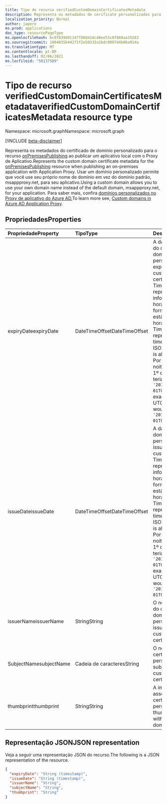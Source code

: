 ```yaml
---
title: Tipo de recurso verifiedCustomDomainCertificatesMetadata
description: Representa os metadados de cerificate personalizados para um aplicativo local publicado por meio do Proxy de Aplicativo.
localization_priority: Normal
author: japere
ms.prod: applications
doc_type: resourcePageType
ms.openlocfilehash: bc0f839d91147f80d41dc48ee53c0f888aa35283
ms.sourcegitcommit: 1004835b44271f2e50332a1bdc9097d4b06a914a
ms.translationtype: MT
ms.contentlocale: pt-BR
ms.lasthandoff: 02/06/2021
ms.locfileid: "50137589"
---
```

# <a name="verifiedcustomdomaincertificatesmetadata-resource-type"></a><span data-ttu-id="9be2c-103">Tipo de recurso verifiedCustomDomainCertificatesMetadata</span><span class="sxs-lookup"><span data-stu-id="9be2c-103">verifiedCustomDomainCertificatesMetadata resource type</span></span>

<span data-ttu-id="9be2c-104">Namespace: microsoft.graph</span><span class="sxs-lookup"><span data-stu-id="9be2c-104">Namespace: microsoft.graph</span></span>

[!INCLUDE [beta-disclaimer](../../includes/beta-disclaimer.md)]

<span data-ttu-id="9be2c-105">Representa os metadados do certificado de domínio personalizado para o recurso [onPremisesPublishing](onpremisespublishing.md) ao publicar um aplicativo local com o Proxy de Aplicativo.</span><span class="sxs-lookup"><span data-stu-id="9be2c-105">Represents the custom domain certificate metadata for the [onPremisesPublishing](onpremisespublishing.md) resource when publishing an on-premises application with Application Proxy.</span></span> <span data-ttu-id="9be2c-106">Usar um domínio personalizado permite que você use seu próprio nome de domínio em vez do domínio padrão, msappproxy.net, para seu aplicativo.</span><span class="sxs-lookup"><span data-stu-id="9be2c-106">Using a custom domain allows you to use your own domain name instead of the default domain, msappproxy.net, for your application.</span></span> <span data-ttu-id="9be2c-107">Para saber mais, confira [domínios personalizados no Proxy de aplicativo do Azure AD.](/azure/active-directory/manage-apps/application-proxy-configure-custom-domain)</span><span class="sxs-lookup"><span data-stu-id="9be2c-107">To learn more see, [Custom domains in Azure AD Application Proxy](/azure/active-directory/manage-apps/application-proxy-configure-custom-domain).</span></span>

## <a name="properties"></a><span data-ttu-id="9be2c-108">Propriedades</span><span class="sxs-lookup"><span data-stu-id="9be2c-108">Properties</span></span>

| <span data-ttu-id="9be2c-109">Propriedade</span><span class="sxs-lookup"><span data-stu-id="9be2c-109">Property</span></span>     | <span data-ttu-id="9be2c-110">Tipo</span><span class="sxs-lookup"><span data-stu-id="9be2c-110">Type</span></span>        | <span data-ttu-id="9be2c-111">Descrição</span><span class="sxs-lookup"><span data-stu-id="9be2c-111">Description</span></span> |
|:-------------|:------------|:------------|
|<span data-ttu-id="9be2c-112">expiryDate</span><span class="sxs-lookup"><span data-stu-id="9be2c-112">expiryDate</span></span>|<span data-ttu-id="9be2c-113">DateTimeOffset</span><span class="sxs-lookup"><span data-stu-id="9be2c-113">DateTimeOffset</span></span>| <span data-ttu-id="9be2c-114">A data de vencimento do certificado de domínio personalizado.</span><span class="sxs-lookup"><span data-stu-id="9be2c-114">The expiry date of the custom domain certificate.</span></span> <span data-ttu-id="9be2c-115">O tipo Timestamp representa informações de data e hora usando o formato ISO 8601 e está sempre no horário UTC.</span><span class="sxs-lookup"><span data-stu-id="9be2c-115">The Timestamp type represents date and time information using ISO 8601 format and is always in UTC time.</span></span> <span data-ttu-id="9be2c-116">Por exemplo, meia-noite em UTC no dia 1º de janeiro de 2014 teria esta aparência: `'2014-01-01T00:00:00Z'`.</span><span class="sxs-lookup"><span data-stu-id="9be2c-116">For example, midnight UTC on Jan 1, 2014 would look like this: `'2014-01-01T00:00:00Z'`.</span></span> |
|<span data-ttu-id="9be2c-117">issueDate</span><span class="sxs-lookup"><span data-stu-id="9be2c-117">issueDate</span></span>|<span data-ttu-id="9be2c-118">DateTimeOffset</span><span class="sxs-lookup"><span data-stu-id="9be2c-118">DateTimeOffset</span></span>| <span data-ttu-id="9be2c-119">A data de emissão do domínio personalizado.</span><span class="sxs-lookup"><span data-stu-id="9be2c-119">The issue date of the custom domain.</span></span> <span data-ttu-id="9be2c-120">O tipo Timestamp representa informações de data e hora usando o formato ISO 8601 e está sempre no horário UTC.</span><span class="sxs-lookup"><span data-stu-id="9be2c-120">The Timestamp type represents date and time information using ISO 8601 format and is always in UTC time.</span></span> <span data-ttu-id="9be2c-121">Por exemplo, meia-noite em UTC no dia 1º de janeiro de 2014 teria esta aparência: `'2014-01-01T00:00:00Z'`.</span><span class="sxs-lookup"><span data-stu-id="9be2c-121">For example, midnight UTC on Jan 1, 2014 would look like this: `'2014-01-01T00:00:00Z'`.</span></span> |
|<span data-ttu-id="9be2c-122">issuerName</span><span class="sxs-lookup"><span data-stu-id="9be2c-122">issuerName</span></span>|<span data-ttu-id="9be2c-123">String</span><span class="sxs-lookup"><span data-stu-id="9be2c-123">String</span></span>| <span data-ttu-id="9be2c-124">O nome do emissor do certificado de domínio personalizado.</span><span class="sxs-lookup"><span data-stu-id="9be2c-124">The issuer name of the custom domain certificate.</span></span> |
|<span data-ttu-id="9be2c-125">SubjectName</span><span class="sxs-lookup"><span data-stu-id="9be2c-125">subjectName</span></span>|<span data-ttu-id="9be2c-126">Cadeia de caracteres</span><span class="sxs-lookup"><span data-stu-id="9be2c-126">String</span></span>| <span data-ttu-id="9be2c-127">O nome da assunto do certificado de domínio personalizado.</span><span class="sxs-lookup"><span data-stu-id="9be2c-127">The subject name of the custom domain certificate.</span></span> |
|<span data-ttu-id="9be2c-128">thumbprint</span><span class="sxs-lookup"><span data-stu-id="9be2c-128">thumbprint</span></span>|<span data-ttu-id="9be2c-129">String</span><span class="sxs-lookup"><span data-stu-id="9be2c-129">String</span></span>| <span data-ttu-id="9be2c-130">A impressão digital associada ao certificado de domínio personalizado.</span><span class="sxs-lookup"><span data-stu-id="9be2c-130">The thumbprint associated with the custom domain certificate.</span></span> |

## <a name="json-representation"></a><span data-ttu-id="9be2c-131">Representação JSON</span><span class="sxs-lookup"><span data-stu-id="9be2c-131">JSON representation</span></span>

<span data-ttu-id="9be2c-132">Veja a seguir uma representação JSON do recurso.</span><span class="sxs-lookup"><span data-stu-id="9be2c-132">The following is a JSON representation of the resource.</span></span>

<!-- {
  "blockType": "resource",
  "optionalProperties": [

  ],
  "@odata.type": "microsoft.graph.verifiedCustomDomainCertificatesMetadata",
  "baseType": null
}-->

```json
{
  "expiryDate": "String (timestamp)",
  "issueDate": "String (timestamp)",
  "issuerName": "String",
  "subjectName": "String",
  "thumbprint": "String"
}
```

<!-- uuid: 16cd6b66-4b1a-43a1-adaf-3a886856ed98
2019-02-04 14:57:30 UTC -->
<!-- {
  "type": "#page.annotation",
  "description": "verifiedCustomDomainCertificatesMetadata resource",
  "keywords": "",
  "section": "documentation",
  "tocPath": ""
}-->
